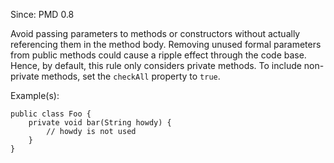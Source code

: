 Since: PMD 0.8

Avoid passing parameters to methods or constructors without actually referencing them in the method body.
Removing unused formal parameters from public methods could cause a ripple effect through the code base.
Hence, by default, this rule only considers private methods. To include non-private methods, set the
`checkAll` property to `true`.

Example(s):
```
public class Foo {
    private void bar(String howdy) {
        // howdy is not used
    }
}
```
